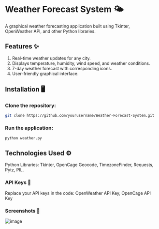 # Weather Forecast System 🌤️
A graphical weather forecasting application built using Tkinter, OpenWeather API, and other Python libraries.
## Features ✨
1. Real-time weather updates for any city.
2. Displays temperature, humidity, wind speed, and weather conditions.
3. 7-day weather forecast with corresponding icons.
4. User-friendly graphical interface.
## Installation 🖥️
### Clone the repository:
```bash
git clone https://github.com/yourusername/Weather-Forecast-System.git
```
### Run the application:
```bash
python weather.py
```
## Technologies Used ⚙️
Python Libraries: Tkinter, OpenCage Geocode, TimezoneFinder, Requests, Pytz, PIL.

### API Keys 🔑
Replace your API keys in the code:
   OpenWeather API Key, 
   OpenCage API Key

### Screenshots 📸
![image](https://github.com/user-attachments/assets/667895ba-650b-43d2-a46c-d5ae2e01aa0d)




